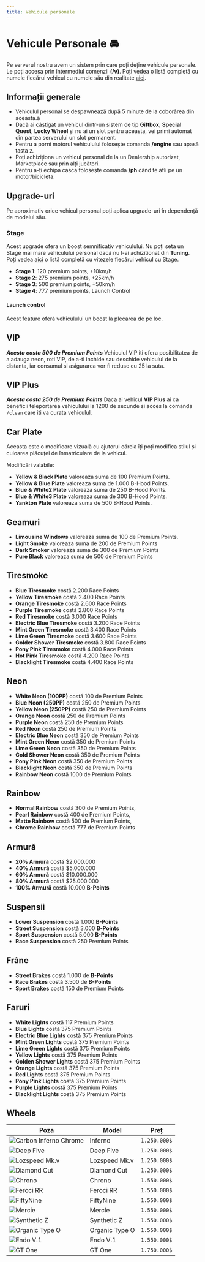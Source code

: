 ```yaml
---
title: Vehicule personale
---
```


# Vehicule Personale 🚘
Pe serverul nostru avem un sistem prin care poți deține vehicule personale. Le poți accesa prin intermediul comenzii **(/v)**. Poți vedea o listă completă cu numele fiecărui vehicul cu numele său din realitate [aici](../general/vehicles-modded-names.md).

## Informații generale
- Vehiculul personal se despawnează după 5 minute de la coborârea din aceasta.â
- Dacă ai câștigat un vehicul dintr-un sistem de tip **Giftbox**, **Special Quest**, **Lucky Wheel** și nu ai un slot pentru aceasta, vei primi automat din partea serverului un slot permanent.
- Pentru a porni motorul vehiculului folosește comanda **/engine** sau apasă tasta `2`.
- Poți achiziționa un vehicul personal de la un Dealership autorizat, Marketplace sau prin alți jucători.
- Pentru a-ți echipa casca folosește comanda **/ph** când te afli pe un motor/bicicleta.

## Upgrade-uri
Pe aproximativ orice vehicul personal poți aplica upgrade-uri în dependență de modelul său.

### Stage
Acest upgrade ofera un boost semnificativ vehiculului. Nu poți seta un Stage mai mare vehiculului personal dacă nu l-ai achizitionat din **Tuning**. Poți vedea [aici](../general/vitezavehicle.md) o listă completă cu vitezele fiecărui vehicul cu Stage.

- **Stage 1**: 120 premium points, +10km/h
- **Stage 2**: 275 premium points, +25km/h
- **Stage 3**: 500 premium points, +50km/h
- **Stage 4**: 777 premium points, Launch Control

#### Launch control
Acest feature oferă vehiculului un boost la plecarea de pe loc.

## VIP
***Acesta costa 500 de Premium Points***
Vehiculul VIP iti ofera posibilitatea de a adauga neon, roti VIP, de a-ti inchide sau deschide vehiculul de la distanta, iar consumul si asigurarea vor fi reduse cu 25 la suta.


## VIP Plus
***Acesta costa 250 de Premium Points***
Daca ai vehicul **VIP Plus** ai ca beneficii teleportarea vehiculului la 1200 de secunde si acces la comanda `/clean` care iti va curata vehiculul.

## Car Plate
Aceasta este o modificare vizuală cu ajutorul căreia îți poți modifica stilul și culoarea plăcuței de înmatriculare de la vehicul.

Modificări valabile:
- **Yellow & Black Plate** valoreaza suma de 100 Premium Points.
- **Yellow & Blue Plate** valoreaza suma de 1.000 B-Hood Points.
- **Blue & White2 Plate** valoreaza suma de 250 B-Hood Points.
- **Blue & White3 Plate** valoreaza suma de 300 B-Hood Points.
- **Yankton Plate** valoreaza suma de 500 B-Hood Points.

## Geamuri 

- **Limousine Windows** valoreaza suma de 100 de Premium Points.
- **Light Smoke** valoreaza suma de 200 de Premium Points
- **Dark Smoker** valoreaza suma de 300 de Premium Points
- **Pure Black** valoreaza suma de 500 de Premium Points
  
## Tiresmoke

- **Blue Tiresmoke** costă 2.200 Race Points
- **Yellow Tiresmoke** costă 2.400 Race Points
- **Orange Tiresmoke** costă 2.600 Race Points
- **Purple Tiresmoke** costă 2.800 Race Points
- **Red Tiresmoke** costă 3.000 Race Points
- **Electric Blue Tiresmoke** costă 3.200 Race Points
- **Mint Green Tiresmoke** costă 3.400 Race Points
- **Lime Green Tiresmoke** costă 3.600 Race Points
- **Golder Shower Tiresmoke** costă 3.800 Race Points
- **Pony Pink Tiresmoke** costă 4.000 Race Points
- **Hot Pink Tiresmoke** costă 4.200 Race Points
- **Blacklight Tiresmoke** costă 4.400 Race Points


## Neon

- **White Neon (100PP)** costă 100 de Premium Points
- **Blue Neon (250PP)** costă 250 de Premium Points
- **Yellow Neon (250PP)** costă 250 de Premium Points
- **Orange Neon** costă 250 de Premium Points
- **Purple Neon** costă 250 de Premium Points
- **Red Neon** costă 250 de Premium Points
- **Electric Blue Neon** costă 350 de Premium Points
- **Mint Green Neon** costă 350 de Premium Points
- **Lime Green Neon** costă 350 de Premium Points
- **Gold Shower Neon** costă 350 de Premium Points
- **Pony Pink Neon** costă 350 de Premium Points
- **Blacklight Neon** costă 350 de Premium Points
- **Rainbow Neon** costă 1000 de Premium Points

## Rainbow
- **Normal Rainbow** costă 300 de Premium Points, 
- **Pearl Rainbow** costă 400 de Premium Points,
- **Matte Rainbow** costă 500 de Premium Points, 
- **Chrome Rainbow** costă 777 de Premium Points


## Armură

- **20% Armură** costă $2.000.000
- **40% Armură** costă $5.000.000
- **60% Armură** costă $10.000.000
- **80% Armură** costă $25.000.000
- **100% Armură** costă 10.000 **B-Points**

## Suspensii

- **Lower Suspension** costă 1.000 **B-Points**
- **Street Suspension** costă 3.000 **B-Points**
- **Sport Suspension** costă 5.000 **B-Points**
- **Race Suspension** costă 250 Premium Points



## Frâne
- **Street Brakes** costă 1.000 de **B-Points**
- **Race Brakes** costă 3.500 de **B-Points**
- **Sport Brakes** costă 150 de Premium Points


## Faruri

- **White Lights** costă 117 Premium Points
- **Blue Lights** costă 375 Premium Points
- **Electric Blue Lights** costă 375 Premium Points
- **Mint Green Lights** costă 375 Premium Points
- **Lime Green Lights** costă 375 Premium Points
- **Yellow Lights** costă 375 Premium Points
- **Golden Shower Lights** costă 375 Premium Points
- **Orange Lights** costă 375 Premium Points
- **Red Lights** costă 375 Premium Points
- **Pony Pink Lights** costă 375 Premium Points
- **Purple Lights** costă 375 Premium Points
- **Blacklight Lights** costă 375 Premium Points

## Wheels
<table>
    <thead>
        <tr>
            <th>Poza</th>
            <th>Model</th>
            <th>Preț</th>
        </tr>
    </thead>
    <tbody>
        <tr>
            <td><img src="https://static.wikia.nocookie.net/gtawiki/images/b/b0/Wheels-GTAV-CarbonInfernoChrome.png/revision/latest/scale-to-width-down/150?cb=20190107173247" alt="Carbon Inferno Chrome"></td>
            <td>Inferno</td>
            <td><code>1.250.000$</code></td>
        </tr>
        <tr>
            <td><img src="https://static.wikia.nocookie.net/gtawiki/images/8/84/Wheels-GTAV-DeepFive.png/revision/latest/scale-to-width-down/150?cb=20190108114624" alt="Deep Five"></td>
            <td>Deep Five</td>
            <td><code>1.250.000$</code></td>
        </tr>
        <tr>
            <td><img src="https://static.wikia.nocookie.net/gtawiki/images/b/bf/Wheels-GTAV-LozspeedMk.v.png/revision/latest/scale-to-width-down/150?cb=20190108114714" alt="Lozspeed Mk.v"></td>
            <td>Lozspeed Mk.v</td>
            <td><code>1.250.000$</code></td>
        </tr>
        <tr>
            <td><img src="https://static.wikia.nocookie.net/gtawiki/images/b/bd/Wheels-GTAV-DiamondCut.png/revision/latest/scale-to-width-down/150?cb=20190108114625" alt="Diamond Cut"></td>
            <td>Diamond Cut</td>
            <td><code>1.250.000$</code></td>
        </tr>
        <tr>
            <td><img src="https://static.wikia.nocookie.net/gtawiki/images/6/67/Wheels-GTAV-Chrono.png/revision/latest/scale-to-width-down/150?cb=20190108114611" alt="Chrono"></td>
            <td>Chrono</td>
            <td><code>1.550.000$</code></td>
        </tr>
        <tr>
            <td><img src="https://static.wikia.nocookie.net/gtawiki/images/5/54/Wheels-GTAV-FerociRR.png/revision/latest/scale-to-width-down/150?cb=20190108114626" alt="Feroci RR"></td>
            <td>Feroci RR</td>
            <td><code>1.550.000$</code></td>
        </tr>
        <tr>
            <td><img src="https://static.wikia.nocookie.net/gtawiki/images/b/b1/Wheels-GTAV-FiftyNine.png/revision/latest/scale-to-width-down/150?cb=20190108114627" alt="FiftyNine"></td>
            <td>FiftyNine</td>
            <td><code>1.550.000$</code></td>
        </tr>
        <tr>
            <td><img src="https://static.wikia.nocookie.net/gtawiki/images/0/02/Wheels-GTAV-Mercie.png/revision/latest/scale-to-width-down/150?cb=20190108114714" alt="Mercie"></td>
            <td>Mercle</td>
            <td><code>1.550.000$</code></td>
        </tr>
        <tr>
            <td><img src="https://static.wikia.nocookie.net/gtawiki/images/8/8d/Wheels-GTAV-SyntheticZ.png/revision/latest/scale-to-width-down/150?cb=20190108114939" alt="Synthetic Z"></td>
            <td>Synthetic Z</td>
            <td><code>1.550.000$</code></td>
        </tr>
        <tr>
            <td><img src="https://static.wikia.nocookie.net/gtawiki/images/5/5d/Wheels-GTAV-OrganicTypeD.png/revision/latest/scale-to-width-down/150?cb=20190108114715" alt="Organic Type O"></td>
            <td>Organic Type O</td>
            <td><code>1.550.000$</code></td>
        </tr>
        <tr>
            <td><img src="https://static.wikia.nocookie.net/gtawiki/images/3/37/Wheels-GTAV-EndoV.1.png/revision/latest/scale-to-width-down/150?cb=20190108114626" alt="Endo V.1"></td>
            <td>Endo V.1</td>
            <td><code>1.550.000$</code></td>
        </tr>
        <tr>
            <td><img src="https://static.wikia.nocookie.net/gtawiki/images/9/93/Wheels-GTAV-GTOne.png/revision/latest/scale-to-width-down/150?cb=20190108114713" alt="GT One"></td>
            <td>GT One</td>
            <td><code>1.750.000$</code></td>
        </tr>
    </tbody>
</table>
